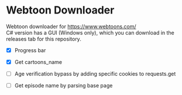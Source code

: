 # Webtoon Downloader
Webtoon downloader for https://www.webtoons.com/ <br>
C# version has a GUI (Windows only), which you can download in the releases tab for this repository.

- [x] Progress bar

- [x] Get cartoons_name

- [ ] Age verification bypass by adding specific cookies to requests.get

- [ ] Get episode name by parsing base page
